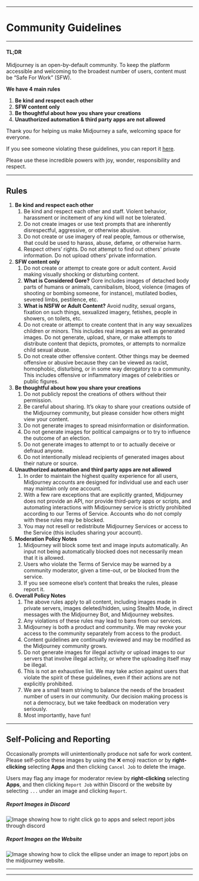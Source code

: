 * * *

Community Guidelines
====================

* * *

#### TL;DR

Midjourney is an open-by-default community. To keep the platform accessible and welcoming to the broadest number of users, content must be “Safe For Work” (SFW).

**We have 4 main rules**

1. **Be kind and respect each other**
2. **SFW content only**
3. **Be thoughtful about how you share your creations**
4. **Unauthorized automation & third party apps are not allowed**

Thank you for helping us make Midjourney a safe, welcoming space for everyone.

If you see someone violating these guidelines, you can report it [here](https://www.midjourney.com/help).

Please use these incredible powers with joy, wonder, responsibility and respect.

* * *

Rules
-----

1. **Be kind and respect each other**
    1. Be kind and respect each other and staff. Violent behavior, harassment or incitement of any kind will not be tolerated.
    2. Do not create images or use text prompts that are inherently disrespectful, aggressive, or otherwise abusive.
    3. Do not create or use imagery of real people, famous or otherwise, that could be used to harass, abuse, defame, or otherwise harm.
    4. Respect others’ rights. Do not attempt to find out others' private information. Do not upload others’ private information.
2. **SFW content only**
    1. Do not create or attempt to create gore or adult content. Avoid making visually shocking or disturbing content.
    2. **What is Considered Gore?** Gore includes images of detached body parts of humans or animals, cannibalism, blood, violence (images of shooting or bombing someone, for instance), mutilated bodies, severed limbs, pestilence, etc.
    3. **What is NSFW or Adult Content?** Avoid nudity, sexual organs, fixation on such things, sexualized imagery, fetishes, people in showers, on toilets, etc.
    4. Do not create or attempt to create content that in any way sexualizes children or minors. This includes real images as well as generated images. Do not generate, upload, share, or make attempts to distribute content that depicts, promotes, or attempts to normalize child sexual abuse.
    5. Do not create other offensive content. Other things may be deemed offensive or abusive because they can be viewed as racist, homophobic, disturbing, or in some way derogatory to a community. This includes offensive or inflammatory images of celebrities or public figures.
3. **Be thoughtful about how you share your creations**
    1. Do not publicly repost the creations of others without their permission.
    2. Be careful about sharing. It’s okay to share your creations outside of the Midjourney community, but please consider how others might view your content.
    3. Do not generate images to spread misinformation or disinformation.
    4. Do not generate images for political campaigns or to try to influence the outcome of an election.
    5. Do not generate images to attempt to or to actually deceive or defraud anyone.
    6. Do not intentionally mislead recipients of generated images about their nature or source.
4. **Unauthorized automation and third party apps are not allowed**
    1. In order to maintain the highest quality experience for all users, Midjourney accounts are designed for individual use and each user may maintain only one account.
    2. With a few rare exceptions that are explicitly granted, Midjourney does not provide an API, nor provide third-party apps or scripts, and automating interactions with Midjourney service is strictly prohibited according to our Terms of Service. Accounts who do not comply with these rules may be blocked.
    3. You may not resell or redistribute Midjourney Services or access to the Service (this includes sharing your account).
5. **Moderation Policy Notes**
    1. Midjourney will block some text and image inputs automatically. An input not being automatically blocked does not necessarily mean that it is allowed.
    2. Users who violate the Terms of Service may be warned by a community moderator, given a time-out, or be blocked from the service.
    3. If you see someone else’s content that breaks the rules, please report it.
6. **Overall Policy Notes**
    1. The above rules apply to all content, including images made in private servers, images deleted/hidden, using Stealth Mode, in direct messages with the Midjourney Bot, and Midjourney websites.
    2. Any violations of these rules may lead to bans from our services.
    3. Midjourney is both a product and community. We may revoke your access to the community separately from access to the product.
    4. Content guidelines are continually reviewed and may be modified as the Midjourney community grows.
    5. Do not generate images for illegal activity or upload images to our servers that involve illegal activity, or where the uploading itself may be illegal.
    6. This is not an exhaustive list. We may take action against users that violate the spirit of these guidelines, even if their actions are not explicitly prohibited.
    7. We are a small team striving to balance the needs of the broadest number of users in our community. Our decision making process is not a democracy, but we take feedback on moderation very seriously.
    8. Most importantly, have fun!

* * *

Self-Policing and Reporting
---------------------------

Occasionally prompts will unintentionally produce not safe for work content. Please self-police these images by using the ❌ emoji reaction or by **right-clicking** selecting **Apps** and then clicking `Cancel Job` to delete the image.

Users may flag any image for moderator review by **right-clicking** selecting **Apps**, and then clicking `Report Job` within Discord or the website by selecting `...` under an image and clicking `Report`.

##### Report Images in Discord

![Image showing how to right click go to apps and select report jobs through discord](//cdn.document360.io/3040c2b6-fead-4744-a3a9-d56d621c6c7e/Images/Documentation/MJ_Report_App.png)

##### Report Images on the Website

![Image showing how to click the ellipse under an image to report jobs on the midjourney website.](//cdn.document360.io/3040c2b6-fead-4744-a3a9-d56d621c6c7e/Images/Documentation/MJ_Report_web.png)

  

* * *

* * *